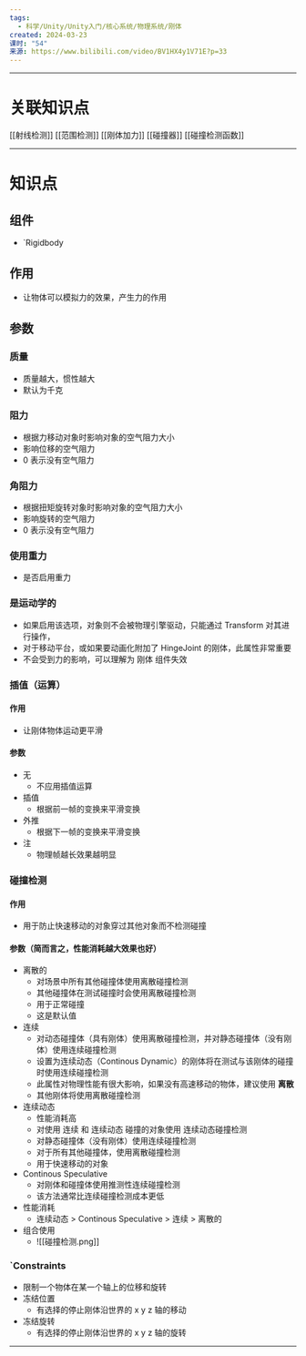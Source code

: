 ```yaml
---
tags:
  - 科学/Unity/Unity入门/核心系统/物理系统/刚体
created: 2024-03-23
课时: "54"
来源: https://www.bilibili.com/video/BV1HX4y1V71E?p=33
---
```


---
# 关联知识点

[[射线检测]] [[范围检测]] [[刚体加力]] [[碰撞器]]  [[碰撞检测函数]]

---
# 知识点

## 组件

- `Rigidbody
## 作用

- 让物体可以模拟力的效果，产生力的作用
## 参数

### 质量

- 质量越大，惯性越大
- 默认为千克
### 阻力

- 根据力移动对象时影响对象的空气阻力大小
- 影响位移的空气阻力
- 0 表示没有空气阻力
### 角阻力

- 根据扭矩旋转对象时影响对象的空气阻力大小
- 影响旋转的空气阻力
- 0 表示没有空气阻力
### 使用重力

- 是否启用重力
### 是运动学的

- 如果启用该选项，对象则不会被物理引擎驱动，只能通过 Transform 对其进行操作，
- 对于移动平台，或如果要动画化附加了 HingeJoint 的刚体，此属性非常重要
- 不会受到力的影响，可以理解为 刚体 组件失效
### 插值（运算）

#### 作用

- 让刚体物体运动更平滑
#### 参数

- 无
	- 不应用插值运算
- 插值
	- 根据前一帧的变换来平滑变换
- 外推
	- 根据下一帧的变换来平滑变换
- 注
	- 物理帧越长效果越明显
### 碰撞检测

#### 作用

- 用于防止快速移动的对象穿过其他对象而不检测碰撞
#### 参数（简而言之，性能消耗越大效果也好）

- 离散的
	- 对场景中所有其他碰撞体使用离散碰撞检测
	- 其他碰撞体在测试碰撞时会使用离散碰撞检测
	- 用于正常碰撞
	- 这是默认值
- 连续
	- 对动态碰撞体（具有刚体）使用离散碰撞检测，并对静态碰撞体（没有刚体）使用连续碰撞检测
	- 设置为连续动态（Continous Dynamic）的刚体将在测试与该刚体的碰撞时使用连续碰撞检测
	- 此属性对物理性能有很大影响，如果没有高速移动的物体，建议使用 **离散**
	- 其他刚体将使用离散碰撞检测
- 连续动态
	- 性能消耗高
	- 对使用 连续 和 连续动态 碰撞的对象使用 连续动态碰撞检测
	- 对静态碰撞体（没有刚体）使用连续碰撞检测
	- 对于所有其他碰撞体，使用离散碰撞检测
	- 用于快速移动的对象
- Continous Speculative
	- 对刚体和碰撞体使用推测性连续碰撞检测
	- 该方法通常比连续碰撞检测成本更低
- 性能消耗
	- 连续动态 > Continous Speculative > 连续 > 离散的
- 组合使用
	- ![[碰撞检测.png]]
### `Constraints

- 限制一个物体在某一个轴上的位移和旋转
- 冻结位置
	- 有选择的停止刚体沿世界的 x y z 轴的移动
- 冻结旋转
	- 有选择的停止刚体沿世界的 x y z 轴的旋转

---


